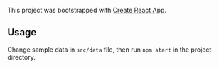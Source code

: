This project was bootstrapped with [Create React App](https://github.com/facebook/create-react-app).

## Usage

Change sample data in `src/data` file, then run `npm start` in the project directory.

